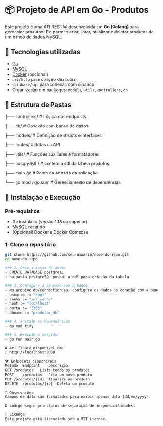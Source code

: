 # 📦 Projeto de API em Go - Produtos

Este projeto é uma API RESTful desenvolvida em **Go (Golang)** para gerenciar produtos. Ele permite criar, listar, atualizar e deletar produtos de um banco de dados MySQL.

## 🚀 Tecnologias utilizadas

- [Go](https://golang.org/)
- [MySQL](https://www.mysql.com/)
- [Docker](https://www.docker.com/) (opcional)
- `net/http` para criação das rotas
- `database/sql` para conexão com o banco
- Organização em packages: `models`, `utils`, `controllers`, `db`

## 📁 Estrutura de Pastas

├── controllers/ # Lógica dos endpoints

├── db/ # Conexão com banco de dados

├── models/ # Definição de structs e interfaces

├── routes/ # Rotas da API

├── utils/ # Funções auxiliares e formatadores

├── posgreSQL/ # contem a ddl da tabela produtos.

├── main.go # Ponto de entrada da aplicação

└── go.mod / go.sum # Gerenciamento de dependências


## 🔧 Instalação e Execução

### Pré-requisitos

- Go instalado (versão 1.18 ou superior)
- MySQL rodando
- (Opcional) Docker e Docker Compose

### 1. Clone o repositório

```bash
git clone https://github.com/seu-usuario/nome-do-repo.git
cd nome-do-repo

### 2. Crie o banco de dados
- CREATE DATABASE postgres;
- na pasta postgreSQL possui a ddl para criação da tabela.

### 3. Configure a conexão com o banco
- No arquivo db/connection.go, configure os dados de conexão com o banco:
- usuario := "root"
- senha := "sua_senha"
- host := "localhost"
- porta := "3306"
- dbname := "produtos_db"

### 4. Instale as dependências
- go mod tidy

### 5. Execute o servidor
- go run main.go

A API ficará disponível em:
📍 http://localhost:8080

🛠️ Endpoints disponíveis
Método	Endpoint	Descrição
GET	/produtos	Lista todos os produtos
POST	/produtos	Cria um novo produto
PUT	/produtos/{id}	Atualiza um produto
DELETE	/produtos/{id}	Deleta um produto

📌 Observações
Campos de data são formatados para exibir apenas data (dd/mm/yyyy).

O código segue princípios de separação de responsabilidades.

📄 Licença
Este projeto está licenciado sob a MIT License.

